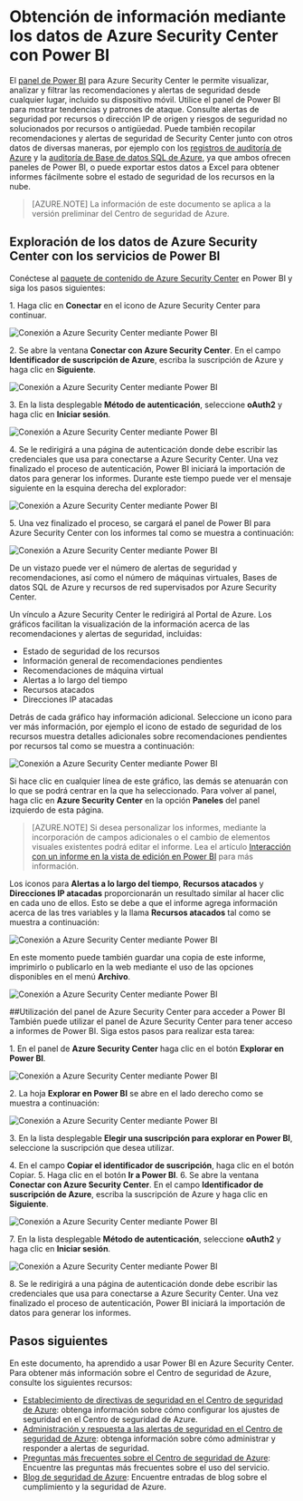 <properties
   pageTitle="Obtención de información mediante los datos de Azure Security Center con Power BI| Microsoft Azure"
   description="El paquete de contenido de Power BI para Azure Security Center facilita la búsqueda de alertas de seguridad, recomendaciones, recursos atacados y tendencias en función de un conjunto de datos que se ha creado para los informes."
   services="security-center"
   documentationCenter="na"
   authors="YuriDio"
   manager="swadhwa"
   editor=""/>

<tags
   ms.service="security-center"
   ms.devlang="na"
   ms.topic="hero-article"
   ms.tgt_pltfrm="na"
   ms.workload="na"
   ms.date="02/25/2016"
   ms.author="yurid"/>

# Obtención de información mediante los datos de Azure Security Center con Power BI
El [panel de Power BI](http://aka.ms/azure-security-center-power-bi) para Azure Security Center le permite visualizar, analizar y filtrar las recomendaciones y alertas de seguridad desde cualquier lugar, incluido su dispositivo móvil. Utilice el panel de Power BI para mostrar tendencias y patrones de ataque. Consulte alertas de seguridad por recursos o dirección IP de origen y riesgos de seguridad no solucionados por recursos o antigüedad. Puede también recopilar recomendaciones y alertas de seguridad de Security Center junto con otros datos de diversas maneras, por ejemplo con los [registros de auditoría de Azure](https://powerbi.microsoft.com/blog/monitor-azure-audit-logs-with-power-bi/) y la [auditoría de Base de datos SQL de Azure](https://powerbi.microsoft.com/blog/monitor-your-azure-sql-database-auditing-activity-with-power-bi/), ya que ambos ofrecen paneles de Power BI, o puede exportar estos datos a Excel para obtener informes fácilmente sobre el estado de seguridad de los recursos en la nube.

> [AZURE.NOTE] La información de este documento se aplica a la versión preliminar del Centro de seguridad de Azure.

## Exploración de los datos de Azure Security Center con los servicios de Power BI
Conéctese al [paquete de contenido de Azure Security Center](https://app.powerbi.com/groups/me/getdata/services/azure-security-center) en Power BI y siga los pasos siguientes:

1\. Haga clic en **Conectar** en el icono de Azure Security Center para continuar.

![Conexión a Azure Security Center mediante Power BI](./media/security-center-powerbi/security-center-powerbi-fig1.png)

2\. Se abre la ventana **Conectar con Azure Security Center**. En el campo **Identificador de suscripción de Azure**, escriba la suscripción de Azure y haga clic en **Siguiente**.

![Conexión a Azure Security Center mediante Power BI](./media/security-center-powerbi/security-center-powerbi-fig2.png)

3\. En la lista desplegable **Método de autenticación**, seleccione **oAuth2** y haga clic en **Iniciar sesión**.

![Conexión a Azure Security Center mediante Power BI](./media/security-center-powerbi/security-center-powerbi-fig3.png)

4\. Se le redirigirá a una página de autenticación donde debe escribir las credenciales que usa para conectarse a Azure Security Center. Una vez finalizado el proceso de autenticación, Power BI iniciará la importación de datos para generar los informes. Durante este tiempo puede ver el mensaje siguiente en la esquina derecha del explorador:

![Conexión a Azure Security Center mediante Power BI](./media/security-center-powerbi/security-center-powerbi-fig4.png)

5\. Una vez finalizado el proceso, se cargará el panel de Power BI para Azure Security Center con los informes tal como se muestra a continuación:

![Conexión a Azure Security Center mediante Power BI](./media/security-center-powerbi/security-center-powerbi-fig5.png)

De un vistazo puede ver el número de alertas de seguridad y recomendaciones, así como el número de máquinas virtuales, Bases de datos SQL de Azure y recursos de red supervisados por Azure Security Center.

Un vínculo a Azure Security Center le redirigirá al Portal de Azure. Los gráficos facilitan la visualización de la información acerca de las recomendaciones y alertas de seguridad, incluidas:

- Estado de seguridad de los recursos
- Información general de recomendaciones pendientes
- Recomendaciones de máquina virtual
- Alertas a lo largo del tiempo
- Recursos atacados
- Direcciones IP atacadas

Detrás de cada gráfico hay información adicional. Seleccione un icono para ver más información, por ejemplo el icono de estado de seguridad de los recursos muestra detalles adicionales sobre recomendaciones pendientes por recursos tal como se muestra a continuación:

![Conexión a Azure Security Center mediante Power BI](./media/security-center-powerbi/security-center-powerbi-fig6.png)

Si hace clic en cualquier línea de este gráfico, las demás se atenuarán con lo que se podrá centrar en la que ha seleccionado. Para volver al panel, haga clic en **Azure Security Center** en la opción **Paneles** del panel izquierdo de esta página.

> [AZURE.NOTE] Si desea personalizar los informes, mediante la incorporación de campos adicionales o el cambio de elementos visuales existentes podrá editar el informe. Lea el artículo [Interacción con un informe en la vista de edición en Power BI](https://powerbi.microsoft.com/documentation/powerbi-service-interact-with-a-report-in-editing-view/) para más información.

Los iconos para **Alertas a lo largo del tiempo**, **Recursos atacados** y **Direcciones IP atacadas** proporcionarán un resultado similar al hacer clic en cada uno de ellos. Esto se debe a que el informe agrega información acerca de las tres variables y la llama **Recursos atacados** tal como se muestra a continuación:

![Conexión a Azure Security Center mediante Power BI](./media/security-center-powerbi/security-center-powerbi-fig7.png)

En este momento puede también guardar una copia de este informe, imprimirlo o publicarlo en la web mediante el uso de las opciones disponibles en el menú **Archivo**.

![Conexión a Azure Security Center mediante Power BI](./media/security-center-powerbi/security-center-powerbi-fig8.png)


##Utilización del panel de Azure Security Center para acceder a Power BI
También puede utilizar el panel de Azure Security Center para tener acceso a informes de Power BI. Siga estos pasos para realizar esta tarea:

1\. En el panel de **Azure Security Center** haga clic en el botón **Explorar en Power BI**.

![Conexión a Azure Security Center mediante Power BI](./media/security-center-powerbi/security-center-powerbi-fig9.png)

2\. La hoja **Explorar en Power BI** se abre en el lado derecho como se muestra a continuación:

![Conexión a Azure Security Center mediante Power BI](./media/security-center-powerbi/security-center-powerbi-fig10-1.png)

3\. En la lista desplegable **Elegir una suscripción para explorar en Power BI**, seleccione la suscripción que desea utilizar.

4\. En el campo **Copiar el identificador de suscripción**, haga clic en el botón Copiar. 5. Haga clic en el botón **Ir a Power BI**. 6. Se abre la ventana **Conectar con Azure Security Center**. En el campo **Identificador de suscripción de Azure**, escriba la suscripción de Azure y haga clic en **Siguiente**.

![Conexión a Azure Security Center mediante Power BI](./media/security-center-powerbi/security-center-powerbi-fig2.png)

7\. En la lista desplegable **Método de autenticación**, seleccione **oAuth2** y haga clic en **Iniciar sesión**.

![Conexión a Azure Security Center mediante Power BI](./media/security-center-powerbi/security-center-powerbi-fig3.png)

8\. Se le redirigirá a una página de autenticación donde debe escribir las credenciales que usa para conectarse a Azure Security Center. Una vez finalizado el proceso de autenticación, Power BI iniciará la importación de datos para generar los informes.

## Pasos siguientes
En este documento, ha aprendido a usar Power BI en Azure Security Center. Para obtener más información sobre el Centro de seguridad de Azure, consulte los siguientes recursos:

- [Establecimiento de directivas de seguridad en el Centro de seguridad de Azure](security-center-policies.md): obtenga información sobre cómo configurar los ajustes de seguridad en el Centro de seguridad de Azure.
- [Administración y respuesta a las alertas de seguridad en el Centro de seguridad de Azure](security-center-managing-and-responding-alerts.md): obtenga información sobre cómo administrar y responder a alertas de seguridad.
- [Preguntas más frecuentes sobre el Centro de seguridad de Azure](security-center-faq.md): Encuentre las preguntas más frecuentes sobre el uso del servicio.
- [Blog de seguridad de Azure](http://blogs.msdn.com/b/azuresecurity/): Encuentre entradas de blog sobre el cumplimiento y la seguridad de Azure.

<!---HONumber=AcomDC_0302_2016-->